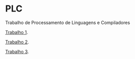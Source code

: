 # PLC
Trabalho de Processamento de Linguagens e Compiladores

[Trabalho 1](https://github.com/hf97/PLC/blob/master/plc18TP1Gr09/Relatório/plc18TP1Gr09.pdf).

[Trabalho 2](https://github.com/hf97/PLC/blob/master/plc18TP2Gr09/plc18TP2Gr9.pdf).

[Trabalho 3](https://github.com/hf97/PLC/blob/master/plc18TP3Gr09/plc18TP3Gr09.pdf).
